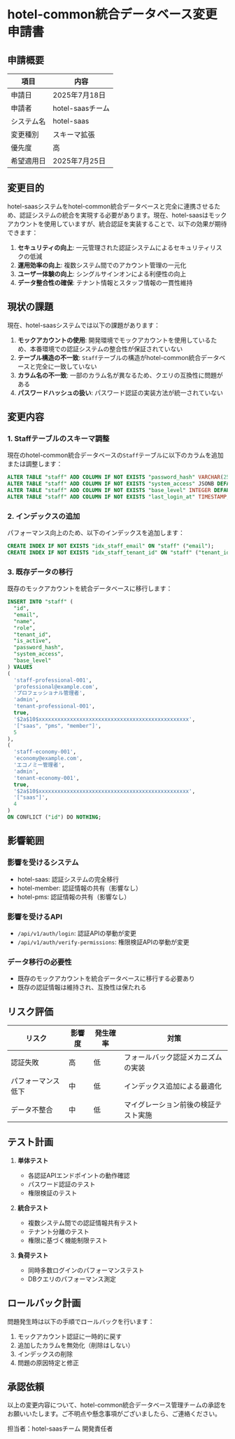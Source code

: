 # hotel-common統合データベース変更申請書

## 申請概要

| 項目 | 内容 |
|------|------|
| 申請日 | 2025年7月18日 |
| 申請者 | hotel-saasチーム |
| システム名 | hotel-saas |
| 変更種別 | スキーマ拡張 |
| 優先度 | 高 |
| 希望適用日 | 2025年7月25日 |

## 変更目的

hotel-saasシステムをhotel-common統合データベースと完全に連携させるため、認証システムの統合を実現する必要があります。現在、hotel-saasはモックアカウントを使用していますが、統合認証を実装することで、以下の効果が期待できます：

1. **セキュリティの向上**: 一元管理された認証システムによるセキュリティリスクの低減
2. **運用効率の向上**: 複数システム間でのアカウント管理の一元化
3. **ユーザー体験の向上**: シングルサインオンによる利便性の向上
4. **データ整合性の確保**: テナント情報とスタッフ情報の一貫性維持

## 現状の課題

現在、hotel-saasシステムでは以下の課題があります：

1. **モックアカウントの使用**: 開発環境でモックアカウントを使用しているため、本番環境での認証システムの整合性が保証されていない
2. **テーブル構造の不一致**: `Staff`テーブルの構造がhotel-common統合データベースと完全に一致していない
3. **カラム名の不一致**: 一部のカラム名が異なるため、クエリの互換性に問題がある
4. **パスワードハッシュの扱い**: パスワード認証の実装方法が統一されていない

## 変更内容

### 1. Staffテーブルのスキーマ調整

現在のhotel-common統合データベースの`Staff`テーブルに以下のカラムを追加または調整します：

```sql
ALTER TABLE "staff" ADD COLUMN IF NOT EXISTS "password_hash" VARCHAR(255);
ALTER TABLE "staff" ADD COLUMN IF NOT EXISTS "system_access" JSONB DEFAULT '["saas"]';
ALTER TABLE "staff" ADD COLUMN IF NOT EXISTS "base_level" INTEGER DEFAULT 1;
ALTER TABLE "staff" ADD COLUMN IF NOT EXISTS "last_login_at" TIMESTAMP;
```

### 2. インデックスの追加

パフォーマンス向上のため、以下のインデックスを追加します：

```sql
CREATE INDEX IF NOT EXISTS "idx_staff_email" ON "staff" ("email");
CREATE INDEX IF NOT EXISTS "idx_staff_tenant_id" ON "staff" ("tenant_id");
```

### 3. 既存データの移行

既存のモックアカウントを統合データベースに移行します：

```sql
INSERT INTO "staff" (
  "id",
  "email",
  "name",
  "role",
  "tenant_id",
  "is_active",
  "password_hash",
  "system_access",
  "base_level"
) VALUES
(
  'staff-professional-001',
  'professional@example.com',
  'プロフェッショナル管理者',
  'admin',
  'tenant-professional-001',
  true,
  '$2a$10$xxxxxxxxxxxxxxxxxxxxxxxxxxxxxxxxxxxxxxxxxxxxxxxx',
  '["saas", "pms", "member"]',
  5
),
(
  'staff-economy-001',
  'economy@example.com',
  'エコノミー管理者',
  'admin',
  'tenant-economy-001',
  true,
  '$2a$10$xxxxxxxxxxxxxxxxxxxxxxxxxxxxxxxxxxxxxxxxxxxxxxxx',
  '["saas"]',
  4
)
ON CONFLICT ("id") DO NOTHING;
```

## 影響範囲

### 影響を受けるシステム
- hotel-saas: 認証システムの完全移行
- hotel-member: 認証情報の共有（影響なし）
- hotel-pms: 認証情報の共有（影響なし）

### 影響を受けるAPI
- `/api/v1/auth/login`: 認証APIの挙動が変更
- `/api/v1/auth/verify-permissions`: 権限検証APIの挙動が変更

### データ移行の必要性
- 既存のモックアカウントを統合データベースに移行する必要あり
- 既存の認証情報は維持され、互換性は保たれる

## リスク評価

| リスク | 影響度 | 発生確率 | 対策 |
|------|--------|---------|------|
| 認証失敗 | 高 | 低 | フォールバック認証メカニズムの実装 |
| パフォーマンス低下 | 中 | 低 | インデックス追加による最適化 |
| データ不整合 | 中 | 低 | マイグレーション前後の検証テスト実施 |

## テスト計画

1. **単体テスト**
   - 各認証APIエンドポイントの動作確認
   - パスワード認証のテスト
   - 権限検証のテスト

2. **統合テスト**
   - 複数システム間での認証情報共有テスト
   - テナント分離のテスト
   - 権限に基づく機能制限テスト

3. **負荷テスト**
   - 同時多数ログインのパフォーマンステスト
   - DBクエリのパフォーマンス測定

## ロールバック計画

問題発生時は以下の手順でロールバックを行います：

1. モックアカウント認証に一時的に戻す
2. 追加したカラムを無効化（削除はしない）
3. インデックスの削除
4. 問題の原因特定と修正

## 承認依頼

以上の変更内容について、hotel-common統合データベース管理チームの承認をお願いいたします。ご不明点や懸念事項がございましたら、ご連絡ください。

担当者：hotel-saasチーム 開発責任者
